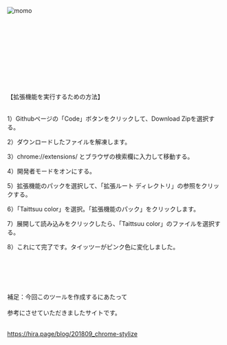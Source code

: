 ![momo](https://github.com/Ultraleaf/Taittsuu-chrome_addon/assets/138953741/53c46e8f-2e79-41b7-8bea-eb6655645b06)


<br>
<br>
<br>
<br>
<br>
<br>
<br>
<br>
<br>





【拡張機能を実行するための方法】
<br>
<br>

1）Githubページの「Code」ボタンをクリックして、Download Zipを選択する。

2）ダウンロードしたファイルを解凍します。

3）chrome://extensions/ とブラウザの検索欄に入力して移動する。

4）開発者モードをオンにする。

5）拡張機能のパックを選択して、「拡張ルート ディレクトリ」の参照をクリックする。

6）「Taittsuu color」を選択。「拡張機能のパック」をクリックします。

7）展開して読み込みをクリックしたら、「Taittsuu color」のファイルを選択する。

8）これにて完了です。タイッツーがピンク色に変化しました。

<br>
<br>
<br>
<br>

補足：今回このツールを作成するにあたって
<br>
<br>
参考にさせていただきましたサイトです。
<br>
<br>

https://hira.page/blog/201809_chrome-stylize
